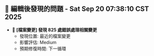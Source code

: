 ## 🚨 編輯後發現的問題 - Sat Sep 20 07:38:10 CST 2025

- 🔄 **[檔案變更] 發現      825 處錯誤處理相關變更**
  - 發現位置: 最近的檔案變更
  - 影響評估: Medium
  - 預期修復時間: 下一循環


